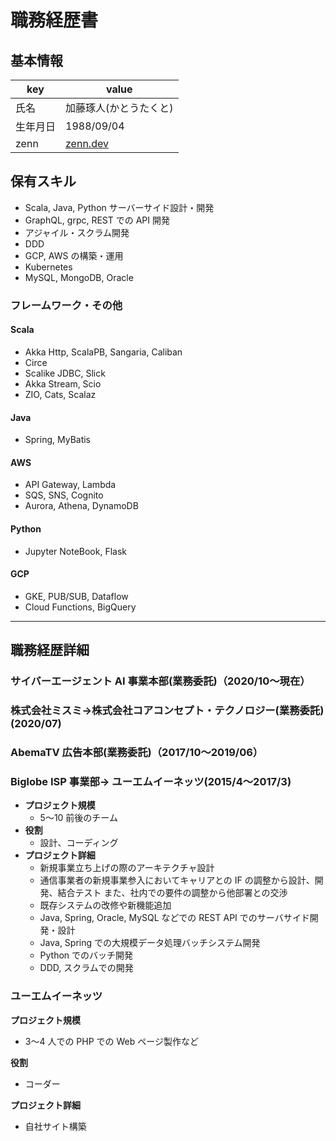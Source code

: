 # 職務経歴書

## 基本情報

| key      | value                                     |
| -------- | ----------------------------------------- |
| 氏名     | 加藤琢人(かとうたくと)                    |
| 生年月日 | 1988/09/04                                |
| zenn     | [zenn.dev](https://zenn.dev/kowaremonoid) |

## 保有スキル

- Scala, Java, Python サーバーサイド設計・開発
- GraphQL, grpc, REST での API 開発
- アジャイル・スクラム開発
- DDD
- GCP, AWS の構築・運用
- Kubernetes
- MySQL, MongoDB, Oracle

### フレームワーク・その他

#### Scala

- Akka Http, ScalaPB, Sangaria, Caliban
- Circe
- Scalike JDBC, Slick
- Akka Stream, Scio
- ZIO, Cats, Scalaz

#### Java

- Spring, MyBatis

#### AWS

- API Gateway, Lambda
- SQS, SNS, Cognito
- Aurora, Athena, DynamoDB

#### Python

- Jupyter NoteBook, Flask

#### GCP

- GKE, PUB/SUB, Dataflow
- Cloud Functions, BigQuery

---

## 職務経歴詳細

### サイバーエージェント AI 事業本部(業務委託)（2020/10〜現在）

### 株式会社ミスミ->株式会社コアコンセプト・テクノロジー(業務委託) (2020/07)

### AbemaTV 広告本部(業務委託)（2017/10〜2019/06）

### Biglobe ISP 事業部-> ユーエムイーネッツ(2015/4〜2017/3)

- **プロジェクト規模**
  - 5〜10 前後のチーム
- **役割**
  - 設計、コーディング
- **プロジェクト詳細**
  - 新規事業立ち上げの際のアーキテクチャ設計
  - 通信事業者の新規事業参入においてキャリアとの IF の調整から設計、開発、結合テスト
    また、社内での要件の調整から他部署との交渉
  - 既存システムの改修や新機能追加
  - Java, Spring, Oracle, MySQL などでの REST API でのサーバサイド開発・設計
  - Java, Spring での大規模データ処理バッチシステム開発
  - Python でのバッチ開発
  - DDD, スクラムでの開発

### ユーエムイーネッツ

**プロジェクト規模**

- 3〜4 人での PHP での Web ページ製作など

**役割**

- コーダー

**プロジェクト詳細**

- 自社サイト構築
